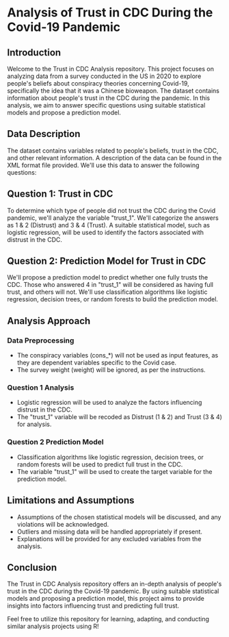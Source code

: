 # Analysis of Trust in CDC During the Covid-19 Pandemic

## Introduction
Welcome to the Trust in CDC Analysis repository. This project focuses on analyzing data from a survey conducted in the US in 2020 to explore people's beliefs about conspiracy theories concerning Covid-19, specifically the idea that it was a Chinese bioweapon. The dataset contains information about people's trust in the CDC during the pandemic. In this analysis, we aim to answer specific questions using suitable statistical models and propose a prediction model.

## Data Description
The dataset contains variables related to people's beliefs, trust in the CDC, and other relevant information. A description of the data can be found in the XML format file provided. We'll use this data to answer the following questions:

## Question 1: Trust in CDC
To determine which type of people did not trust the CDC during the Covid pandemic, we'll analyze the variable "trust_1". We'll categorize the answers as 1 & 2 (Distrust) and 3 & 4 (Trust). A suitable statistical model, such as logistic regression, will be used to identify the factors associated with distrust in the CDC.

## Question 2: Prediction Model for Trust in CDC
We'll propose a prediction model to predict whether one fully trusts the CDC. Those who answered 4 in "trust_1" will be considered as having full trust, and others will not. We'll use classification algorithms like logistic regression, decision trees, or random forests to build the prediction model.

## Analysis Approach

### Data Preprocessing
- The conspiracy variables (cons_*) will not be used as input features, as they are dependent variables specific to the Covid case.
- The survey weight (weight) will be ignored, as per the instructions.

### Question 1 Analysis
- Logistic regression will be used to analyze the factors influencing distrust in the CDC.
- The "trust_1" variable will be recoded as Distrust (1 & 2) and Trust (3 & 4) for analysis.

### Question 2 Prediction Model
- Classification algorithms like logistic regression, decision trees, or random forests will be used to predict full trust in the CDC.
- The variable "trust_1" will be used to create the target variable for the prediction model.

## Limitations and Assumptions
- Assumptions of the chosen statistical models will be discussed, and any violations will be acknowledged.
- Outliers and missing data will be handled appropriately if present.
- Explanations will be provided for any excluded variables from the analysis.

## Conclusion

The Trust in CDC Analysis repository offers an in-depth analysis of people's trust in the CDC during the Covid-19 pandemic. By using suitable statistical models and proposing a prediction model, this project aims to provide insights into factors influencing trust and predicting full trust. 

Feel free to utilize this repository for learning, adapting, and conducting similar analysis projects using R!
